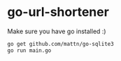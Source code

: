 # go-url-shortener


Make sure you have go installed :) 

```bash
go get github.com/mattn/go-sqlite3
go run main.go
```
